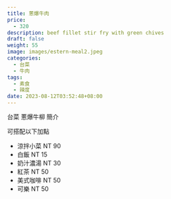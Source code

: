 ```yaml
---
title: 蔥爆牛肉
price:
  - 320
description: beef fillet stir fry with green chives
draft: false
weight: 55
image: images/estern-meal2.jpeg
categories:
  - 台菜
  - 牛肉
tags:
  - 素食
  - 辣度
date: 2023-08-12T03:52:48+08:00
---
```


台菜 蔥爆牛柳 簡介

可搭配以下加點

- 涼拌小菜  NT 90
- 白飯 NT 15
- 奶汁濃湯 NT 30
- 紅茶  NT 50
- 美式咖啡 NT 50
- 可樂 NT 50
